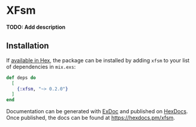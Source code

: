 # XFsm

**TODO: Add description**

## Installation

If [available in Hex](https://hex.pm/docs/publish), the package can be installed
by adding `xfsm` to your list of dependencies in `mix.exs`:

```elixir
def deps do
  [
    {:xfsm, "~> 0.2.0"}
  ]
end
```

Documentation can be generated with [ExDoc](https://github.com/elixir-lang/ex_doc)
and published on [HexDocs](https://hexdocs.pm). Once published, the docs can
be found at <https://hexdocs.pm/xfsm>.

